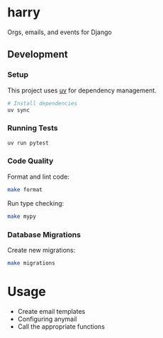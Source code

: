 # harry

Orgs, emails, and events for Django

## Development

### Setup

This project uses [uv](https://docs.astral.sh/uv/) for dependency management.

```bash
# Install dependencies
uv sync
```

### Running Tests

```bash
uv run pytest
```

### Code Quality

Format and lint code:

```bash
make format
```

Run type checking:

```bash
make mypy
```

### Database Migrations

Create new migrations:

```bash
make migrations
```

# Usage
- Create email templates
- Configuring anymail
- Call the appropriate functions
